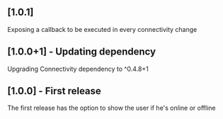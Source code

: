 ## [1.0.1]

Exposing a callback to be executed in every connectivity change

## [1.0.0+1] - Updating dependency

Upgrading Connectivity dependency to ^0.4.8+1

## [1.0.0] - First release

The first release has the option to show the user if he's online or offline 
